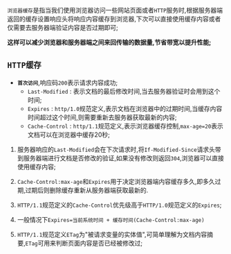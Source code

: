 `浏览器缓存`是指当我们使用浏览器访问一些网站页面或者`HTTP`服务时,根据服务器端返回的缓存设置响应头将响应内容缓存到浏览器,下次可以直接使用缓存内容或者仅需要去服务器端验证内容是否过期即可;

**这样可以减少浏览器和服务器端之间来回传输的数据量,节省带宽以提升性能;**

## `HTTP缓存`

+ **`首次访问`**,响应码`200`表示请求内容成功;
  + `Last-Modified` : 表示文档的最后修改时间,当去服务器验证时会用到这个时间;
  + `Expires` : `http/1.0`规范定义,表示文档在浏览器中的过期时间,当缓存内容时间超过这个时间,则需要重新去服务器获取最新的内容;
  + `Cache-Control` : `http/1.1`规范定义,表示浏览器缓存控制,`max-age=20`表示文档可以在浏览器中缓存20秒;



1. 服务器响应的`Last-Modified`会在下次请求时,将`If-Modified-Since`请求头带到服务器端进行文档是否修改的验证,如果没有修改则返回`304`,浏览器可以直接使用缓存内容;

2. `Cache-Control:max-age`和`Expires`用于决定浏览器端内容缓存多久,即多久过期,过期后则删除缓存重新从服务器端获取最新的.

3. `HTTP/1.1`规范定义的`Cache-Control`优先级高于`HTTP/1.0`规范定义的`Expires`;

4. 一般情况下`Expires=当前系统时间 + 缓存时间(Cache-Control:max-age)`

5. `HTTP/1.1`规范定义`ETag`为"被请求变量的实体值",可简单理解为文档内容摘要,`ETag`可用来判断页面内容是否已经被修改过;